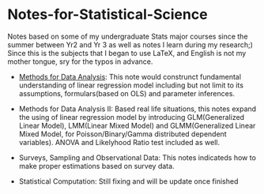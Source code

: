 # Notes-for-Statistical-Science

Notes based on some of my undergraduate Stats major courses since the summer between Yr2 and Yr 3 as well as notes I learn during my research;) Since this is the subjects that I began to use LaTeX, and English is not my mother tongue, sry for the typos in advance.

- [Methods for Data Analysis](https://github.com/HaoyueTan/Notes-for-Statistical-Science/blob/main/STA302_Lecture_Notes.pdf): This note would construnct fundamental understanding of linear regression model including but not limit to its assumptions, formulars(based on OLS) and parameter inferences. 

- Methods for Data Analysis II: Based real life situations, this notes expand the using of linear regression model by introducing GLM(Generalized Linear Model), LMM(Linear Mixed Model) and GLMM(Generalized Linear Mixed Model, for Poisson/Binary/Gamma distributed dependent variables). ANOVA and Likelyhood Ratio test included as well. 

- Surveys, Sampling and Observational Data: This notes indicateds how to make proper estimations based on survey data. 

- Statistical Computation: Still fixing and will be update once finished
